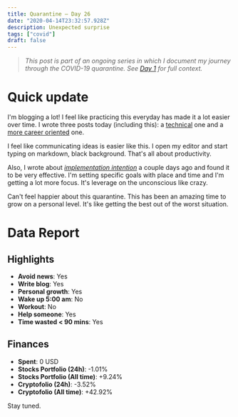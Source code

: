```yaml
---
title: Quarantine — Day 26
date: "2020-04-14T23:32:57.928Z"
description: Unexpected surprise
tags: ["covid"]
draft: false
---
```


> *This post is part of an ongoing series in which I document my journey through the COVID-19 quarantine. See [Day 1](/quarantine-day-1) for full context.*

<div class="divider"></div>

# Quick update

I'm blogging a lot! I feel like practicing this everyday has made it a lot easier over time. I wrote three posts today (including this): a [technical](how-to-preview-a-readme-with-github-styles/) one and a [more career oriented](https://carlosroso.com/please-stop-doing-this-in-your-resume/) one.

I feel like communicating ideas is easier like this. I open my editor and start typing on markdown, black background. That's all about productivity.

Also, I wrote about *[implementation intention](/quarantine-day-22)* a couple days ago and found it to be very effective. I'm setting specific goals with place and time and I'm getting a lot more focus. It's leverage on the unconscious like crazy.

Can't feel happier about this quarantine. This has been an amazing time to grow on a personal level. It's like getting the best out of the worst situation.

<div class="divider"></div>

# Data Report

## Highlights

* **Avoid news**: Yes
* **Write blog**: Yes
* **Personal growth**: Yes
* **Wake up 5:00 am**: No
* **Workout**: No
* **Help someone**: Yes
* **Time wasted < 90 mins**: Yes

## Finances

* **Spent**: 0 USD
* **Stocks Portfolio (24h)**: -1.01%
* **Stocks Portfolio (All time)**: +9.24%
* **Cryptofolio (24h)**: -3.52%
* **Cryptofolio (All time)**: +42.92%

<div class="divider"></div>

Stay tuned.
